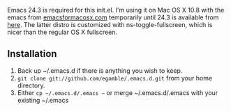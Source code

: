 Emacs 24.3 is required for this init.el. I'm using it on Mac OS X 10.8 with the emacs from [emacsformacosx.com](http://emacsformacosx.com/) temporarily until 24.3 is available from [here](https://github.com/xajler/emacs24-macosx-lion-fullscreen). The latter distro is customized with ns-toggle-fullscreen, which is nicer than the regular OS X fullscreen.

## Installation
1. Back up ~/.emacs.d if there is anything you wish to keep.
2. `git clone git://github.com/egamble/.emacs.d.git` from your home directory.
3. Either `cp ~/.emacs.d/.emacs ~` or merge ~/.emacs.d/.emacs with your existing ~/.emacs

